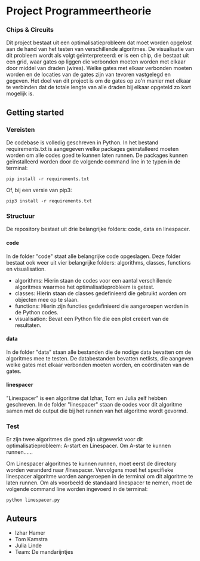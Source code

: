 # Project Programmeertheorie
### Chips & Circuits
Dit project bestaat uit een optimalisatieprobleem dat moet worden opgelost aan de hand van het testen van verschillende algoritmes. De visualisatie van dit probleem wordt als volgt geïnterpreteerd: er is een chip, die bestaat uit een grid, waar gates op liggen die verbonden moeten worden met elkaar door middel van draden (wires). Welke gates met elkaar verbonden moeten worden en de locaties van de gates zijn van tevoren vastgelegd en gegeven. Het doel van dit project is om de gates op zo'n manier met elkaar te verbinden dat de totale lengte van alle draden bij elkaar opgeteld zo kort mogelijk is.

## Getting started
### Vereisten
De codebase is volledig geschreven in Python. In het bestand requirements.txt is aangegeven welke packages geïnstalleerd moeten worden om alle codes goed te kunnen laten runnen. De packages kunnen geïnstalleerd worden door de volgende command line in te typen in de terminal:

```
pip install -r requirements.txt
```
Of, bij een versie van pip3:
```
pip3 install -r requirements.txt
```

### Structuur
De repository bestaat uit drie belangrijke folders: code, data en linespacer.

#### code
In de folder "code" staat alle belangrijke code opgeslagen. Deze folder bestaat ook weer uit vier belangrijke folders: algorithms, classes, functions en visualisation.

* algorithms: Hierin staan de codes voor een aantal verschillende algoritmes waarmee het optimalisatieprobleem is getest.
* classes: Hierin staan de classes gedefinieerd die gebruikt worden om objecten mee op te slaan.
* functions: Hierin zijn functies gedefinieerd die aangeroepen worden in de Python codes.
* visualisation: Bevat een Python file die een plot creëert van de resultaten.

#### data
In de folder "data" staan alle bestanden die de nodige data bevatten om de algoritmes mee te testen. De databestanden bevatten netlists, die aangeven welke gates met elkaar verbonden moeten worden, en coördinaten van de gates.

#### linespacer
"Linespacer" is een algoritme dat Izhar, Tom en Julia zelf hebben geschreven. In de folder "linespacer" staan de codes voor dit algoritme samen met de output die bij het runnen van het algoritme wordt gevormd.

### Test
Er zijn twee algoritmes die goed zijn uitgewerkt voor dit optimalisatieprobleem: A-start en Linespacer. Om A-star te kunnen runnen......

Om Linespacer algoritmes te kunnen runnen, moet eerst de directory worden veranderd naar /linespacer. Vervolgens moet het specifieke linespacer algoritme worden aangeroepen in de terminal om dit algoritme te laten runnen. Om als voorbeeld de standaard linespacer te nemen, moet de volgende command line worden ingevoerd in de terminal:
```
python linespacer.py
```

## Auteurs
* Izhar Hamer
* Tom Kamstra
* Julia Linde
* Team: De mandarijntjes
